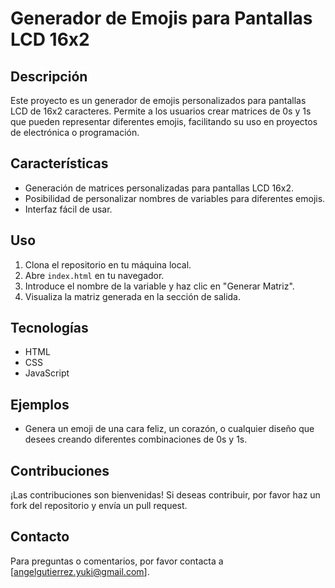 # Generador de Emojis para Pantallas LCD 16x2

## Descripción
Este proyecto es un generador de emojis personalizados para pantallas LCD de 16x2 caracteres. Permite a los usuarios crear matrices de 0s y 1s que pueden representar diferentes emojis, facilitando su uso en proyectos de electrónica o programación.

## Características
- Generación de matrices personalizadas para pantallas LCD 16x2.
- Posibilidad de personalizar nombres de variables para diferentes emojis.
- Interfaz fácil de usar.

## Uso
1. Clona el repositorio en tu máquina local.
2. Abre `index.html` en tu navegador.
3. Introduce el nombre de la variable y haz clic en "Generar Matriz".
4. Visualiza la matriz generada en la sección de salida.

## Tecnologías
- HTML
- CSS
- JavaScript

## Ejemplos
- Genera un emoji de una cara feliz, un corazón, o cualquier diseño que desees creando diferentes combinaciones de 0s y 1s.

## Contribuciones
¡Las contribuciones son bienvenidas! Si deseas contribuir, por favor haz un fork del repositorio y envía un pull request.


## Contacto
Para preguntas o comentarios, por favor contacta a [angelgutierrez.yuki@gmail.com].
